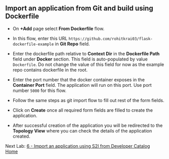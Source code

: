 ## Import an application from Git and build using Dockerfile

- On **+Add** page select **From Dockerfile** flow.
- In this flow, enter this URL `https://github.com/rohitkrai03/flask-dockerfile-example` in **Git Repo** field.
- Enter the dockerfile path relative to **Context Dir** in the **Dockerfile Path** field under **Docker** section. This field is auto-populated by value `Dockerfile`. Do not change the value of this field for now as the example repo contains dockerfile in the root.

- Enter the port number that the docker container exposes in the **Container Port** field. The application will run on this port. Use port number `5000` for this flow. 
- Follow the same steps as git import flow to fill out rest of the form fields.

- Click on **Create** once all required form fields are filled to create the application.
- After successful creation of the application you will be redirected to the **Topology View** where you can check the details of the application created. 

Next Lab: [6 - Import an application using S2I from Developer Catalog](./s2i.md)<br>
[Home](./README.md)
